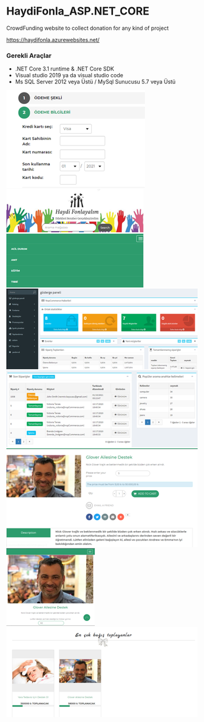 # HaydiFonla_ASP.NET_CORE
CrowdFunding website to collect donation for any kind of project

https://haydifonla.azurewebsites.net/

### Gerekli Araçlar

-	.NET Core 3.1 runtime & .NET Core SDK
-	Visual studio 2019 ya da visual studio code
-	Ms SQL Server 2012 veya Üstü / MySql Sunucusu 5.7 veya Üstü



![pic1](img/Picture1.png)
<br/>
![pic1](img/Picture2.png)
<br/>
![pic1](img/Picture3.png)
<br/>
![pic1](img/Picture4.png)
<br/>
![pic1](img/Picture5.png)
<br/>
![pic1](img/Picture6.png)
<br/>
![pic1](img/Picture7.png)
